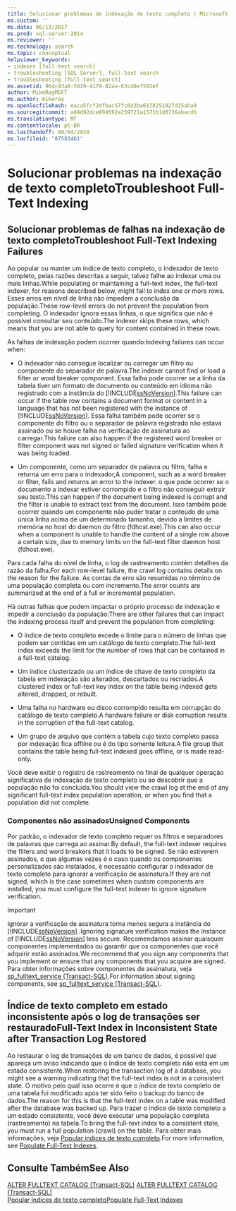 ```yaml
---
title: Solucionar problemas de indexação de texto completo | Microsoft Docs
ms.custom: ''
ms.date: 06/13/2017
ms.prod: sql-server-2014
ms.reviewer: ''
ms.technology: search
ms.topic: conceptual
helpviewer_keywords:
- indexes [full-text search]
- troubleshooting [SQL Server], full-text search
- troubleshooting [full-text search]
ms.assetid: 964c43a8-5019-4179-82aa-63cd0ef592ef
author: MikeRayMSFT
ms.author: mikeray
ms.openlocfilehash: eaca5fcf2dfbac57fc6d3ba6178251927d15aba9
ms.sourcegitcommit: ad4d92dce894592a259721a1571b1d8736abacdb
ms.translationtype: MT
ms.contentlocale: pt-BR
ms.lasthandoff: 08/04/2020
ms.locfileid: "87583461"
---
```

# <a name="troubleshoot-full-text-indexing"></a><span data-ttu-id="8ccb3-102">Solucionar problemas na indexação de texto completo</span><span class="sxs-lookup"><span data-stu-id="8ccb3-102">Troubleshoot Full-Text Indexing</span></span>
     
##  <a name="troubleshoot-full-text-indexing-failures"></a><a name="failure"></a> <span data-ttu-id="8ccb3-103">Solucionar problemas de falhas na indexação de texto completo</span><span class="sxs-lookup"><span data-stu-id="8ccb3-103">Troubleshoot Full-Text Indexing Failures</span></span>  
 <span data-ttu-id="8ccb3-104">Ao popular ou manter um índice de texto completo, o indexador de texto completo, pelas razões descritas a seguir, talvez falhe ao indexar uma ou mais linhas.</span><span class="sxs-lookup"><span data-stu-id="8ccb3-104">While populating or maintaining a full-text index, the full-text indexer, for reasons described below, might fail to index one or more rows.</span></span> <span data-ttu-id="8ccb3-105">Esses erros em nível de linha não impedem a conclusão da população.</span><span class="sxs-lookup"><span data-stu-id="8ccb3-105">These row-level errors do not prevent the population from completing.</span></span> <span data-ttu-id="8ccb3-106">O indexador ignora essas linhas, o que significa que não é possível consultar seu conteúdo.</span><span class="sxs-lookup"><span data-stu-id="8ccb3-106">The indexer skips these rows, which means that you are not able to query for content contained in these rows.</span></span>  
  
 <span data-ttu-id="8ccb3-107">As falhas de indexação podem ocorrer quando:</span><span class="sxs-lookup"><span data-stu-id="8ccb3-107">Indexing failures can occur when:</span></span>  
  
-   <span data-ttu-id="8ccb3-108">O indexador não consegue localizar ou carregar um filtro ou componente do separador de palavra.</span><span class="sxs-lookup"><span data-stu-id="8ccb3-108">The indexer cannot find or load a filter or word breaker component.</span></span> <span data-ttu-id="8ccb3-109">Essa falha pode ocorrer se a linha da tabela tiver um formato de documento ou conteúdo em idioma não registrado com a instância do [!INCLUDE[ssNoVersion](../../includes/ssnoversion-md.md)].</span><span class="sxs-lookup"><span data-stu-id="8ccb3-109">This failure can occur if the table row contains a document format or content in a language that has not been registered with the instance of [!INCLUDE[ssNoVersion](../../includes/ssnoversion-md.md)].</span></span> <span data-ttu-id="8ccb3-110">Essa falha também pode ocorrer se o componente do filtro ou o separador de palavra registrado não estava assinado ou se houve falha na verificação de assinatura ao carregar.</span><span class="sxs-lookup"><span data-stu-id="8ccb3-110">This failure can also happen if the registered word breaker or filter component was not signed or failed signature verification when it was being loaded.</span></span>  
  
-   <span data-ttu-id="8ccb3-111">Um componente, como um separador de palavra ou filtro, falha e retorna um erro para o indexador,</span><span class="sxs-lookup"><span data-stu-id="8ccb3-111">A component, such as a word breaker or filter, fails and returns an error to the indexer.</span></span> <span data-ttu-id="8ccb3-112">o que pode ocorrer se o documento a indexar estiver corrompido e o filtro não conseguir extrair seu texto.</span><span class="sxs-lookup"><span data-stu-id="8ccb3-112">This can happen if the document being indexed is corrupt and the filter is unable to extract text from the document.</span></span> <span data-ttu-id="8ccb3-113">Isso também pode ocorrer quando um componente não puder tratar o conteúdo de uma única linha acima de um determinado tamanho, devido a limites de memória no host do daemon do filtro (fdhost.exe).</span><span class="sxs-lookup"><span data-stu-id="8ccb3-113">This can also occur when a component is unable to handle the content of a single row above a certain size, due to memory limits on the full-text filter daemon host (fdhost.exe).</span></span>  
  
 <span data-ttu-id="8ccb3-114">Para cada falha do nível de linha, o log de rastreamento contém detalhes da razão da falha.</span><span class="sxs-lookup"><span data-stu-id="8ccb3-114">For each row-level failure, the crawl log contains details on the reason for the failure.</span></span> <span data-ttu-id="8ccb3-115">As contas de erro são resumidas no término de uma população completa ou com incremento.</span><span class="sxs-lookup"><span data-stu-id="8ccb3-115">The error counts are summarized at the end of a full or incremental population.</span></span>  
  
 <span data-ttu-id="8ccb3-116">Há outras falhas que podem impactar o próprio processo de indexação e impedir a conclusão da população:</span><span class="sxs-lookup"><span data-stu-id="8ccb3-116">There are other failures that can impact the indexing process itself and prevent the population from completing:</span></span>  
  
-   <span data-ttu-id="8ccb3-117">O índice de texto completo excede o limite para o número de linhas que podem ser contidas em um catálogo de texto completo.</span><span class="sxs-lookup"><span data-stu-id="8ccb3-117">The full-text index exceeds the limit for the number of rows that can be contained in a full-text catalog.</span></span>  
  
-   <span data-ttu-id="8ccb3-118">Um índice clusterizado ou um índice de chave de texto completo da tabela em indexação são alterados, descartados ou recriados.</span><span class="sxs-lookup"><span data-stu-id="8ccb3-118">A clustered index or full-text key index on the table being indexed gets altered, dropped, or rebuilt.</span></span>  
  
-   <span data-ttu-id="8ccb3-119">Uma falha no hardware ou disco corrompido resulta em corrupção do catálogo de texto completo.</span><span class="sxs-lookup"><span data-stu-id="8ccb3-119">A hardware failure or disk corruption results in the corruption of the full-text catalog.</span></span>  
  
-   <span data-ttu-id="8ccb3-120">Um grupo de arquivo que contém a tabela cujo texto completo passa por indexação fica offline ou é do tipo somente leitura.</span><span class="sxs-lookup"><span data-stu-id="8ccb3-120">A file group that contains the table being full-text indexed goes offline, or is made read-only.</span></span>  
  
 <span data-ttu-id="8ccb3-121">Você deve exibir o registro de rastreamento no final de qualquer operação significativa de indexação de texto completo ou ao descobrir que a população não foi concluída.</span><span class="sxs-lookup"><span data-stu-id="8ccb3-121">You should view the crawl log at the end of any significant full-text index population operation, or when you find that a population did not complete.</span></span>  
  
### <a name="unsigned-components"></a><span data-ttu-id="8ccb3-122">Componentes não assinados</span><span class="sxs-lookup"><span data-stu-id="8ccb3-122">Unsigned Components</span></span>  
 <span data-ttu-id="8ccb3-123">Por padrão, o indexador de texto completo requer os filtros e separadores de palavras que carrega ao assinar.</span><span class="sxs-lookup"><span data-stu-id="8ccb3-123">By default, the full-text indexer requires the filters and word breakers that it loads to be signed.</span></span> <span data-ttu-id="8ccb3-124">Se não estiverem assinados, o que algumas vezes é o caso quando os componentes personalizados são instalados, é necessário configurar o indexador de texto completo para ignorar a verificação de assinatura.</span><span class="sxs-lookup"><span data-stu-id="8ccb3-124">If they are not signed, which is the case sometimes when custom components are installed, you must configure the full-text indexer to ignore signature verification.</span></span>  
  
> [!IMPORTANT]  
>  <span data-ttu-id="8ccb3-125">Ignorar a verificação de assinatura torna menos segura a instância do [!INCLUDE[ssNoVersion](../../includes/ssnoversion-md.md)] .</span><span class="sxs-lookup"><span data-stu-id="8ccb3-125">Ignoring signature verification makes the instance of [!INCLUDE[ssNoVersion](../../includes/ssnoversion-md.md)] less secure.</span></span> <span data-ttu-id="8ccb3-126">Recomendamos assinar quaisquer componentes implementados ou garantir que os componentes que você adquirir estão assinados.</span><span class="sxs-lookup"><span data-stu-id="8ccb3-126">We recommend that you sign any components that you implement or ensure that any components that you acquire are signed.</span></span> <span data-ttu-id="8ccb3-127">Para obter informações sobre componentes de assinatura, veja [sp_fulltext_service &#40;Transact-SQL&#41;](/sql/relational-databases/system-stored-procedures/sp-fulltext-service-transact-sql).</span><span class="sxs-lookup"><span data-stu-id="8ccb3-127">For information about signing components, see [sp_fulltext_service &#40;Transact-SQL&#41;](/sql/relational-databases/system-stored-procedures/sp-fulltext-service-transact-sql).</span></span>  
  

  
##  <a name="full-text-index-in-inconsistent-state-after-transaction-log-restored"></a><a name="state"></a> <span data-ttu-id="8ccb3-128">Índice de texto completo em estado inconsistente após o log de transações ser restaurado</span><span class="sxs-lookup"><span data-stu-id="8ccb3-128">Full-Text Index in Inconsistent State after Transaction Log Restored</span></span>  
 <span data-ttu-id="8ccb3-129">Ao restaurar o log de transações de um banco de dados, é possível que apareça um aviso indicando que o índice de texto completo não está em um estado consistente.</span><span class="sxs-lookup"><span data-stu-id="8ccb3-129">When restoring the transaction log of a database, you might see a warning indicating that the full-text index is not in a consistent state.</span></span> <span data-ttu-id="8ccb3-130">O motivo pelo qual isso ocorre é que o índice de texto completo de uma tabela foi modificado após ter sido feito o backup do banco de dados.</span><span class="sxs-lookup"><span data-stu-id="8ccb3-130">The reason for this is that the full-text index on a table was modified after the database was backed up.</span></span> <span data-ttu-id="8ccb3-131">Para trazer o índice de texto completo a um estado consistente, você deve executar uma população completa (rastreamento) na tabela.</span><span class="sxs-lookup"><span data-stu-id="8ccb3-131">To bring the full-text index to a consistent state, you must run a full population (crawl) on the table.</span></span> <span data-ttu-id="8ccb3-132">Para obter mais informações, veja [Popular índices de texto completo](../indexes/indexes.md).</span><span class="sxs-lookup"><span data-stu-id="8ccb3-132">For more information, see [Populate Full-Text Indexes](../indexes/indexes.md).</span></span>  
  

  
## <a name="see-also"></a><span data-ttu-id="8ccb3-133">Consulte Também</span><span class="sxs-lookup"><span data-stu-id="8ccb3-133">See Also</span></span>  
 <span data-ttu-id="8ccb3-134">[ALTER FULLTEXT CATALOG &#40;Transact-SQL&#41;](/sql/t-sql/statements/alter-fulltext-catalog-transact-sql) </span><span class="sxs-lookup"><span data-stu-id="8ccb3-134">[ALTER FULLTEXT CATALOG &#40;Transact-SQL&#41;](/sql/t-sql/statements/alter-fulltext-catalog-transact-sql) </span></span>  
 [<span data-ttu-id="8ccb3-135">Popular índices de texto completo</span><span class="sxs-lookup"><span data-stu-id="8ccb3-135">Populate Full-Text Indexes</span></span>](../indexes/indexes.md)  
  
  
